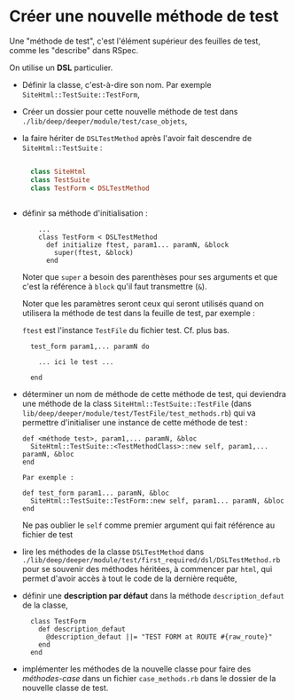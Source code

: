 # Créer une nouvelle méthode de test

Une "méthode de test", c'est l'élément supérieur des feuilles de test, comme les "describe" dans RSpec.

On utilise un **DSL** particulier.

* Définir la classe, c'est-à-dire son nom. Par exemple `SiteHtml::TestSuite::TestForm`,
* Créer un dossier pour cette nouvelle méthode de test dans `./lib/deep/deeper/module/test/case_objets`,
* la faire hériter de `DSLTestMethod` après l'avoir fait descendre de `SiteHtml::TestSuite` :

    ~~~ruby
    
      class SiteHtml
      class TestSuite
      class TestForm < DSLTestMethod
      
    ~~~
* définir sa méthode d'initialisation :

    
          ...
          class TestForm < DSLTestMethod
            def initialize ftest, param1... paramN, &block
              super(ftest, &block)
            end

    
    Noter que `super` a besoin des parenthèses pour ses arguments et que c'est la référence à `block` qu'il faut transmettre (`&`).
    
    Noter que les paramètres seront ceux qui seront utilisés quand on utilisera la méthode de test dans la feuille de test, par exemple :
    
    `ftest` est l'instance `TestFile` du fichier test. Cf. plus bas.
    
    
        test_form param1,... paramN do

          ... ici le test ...
  
        end
    

* déterminer un nom de méthode de cette méthode de test, qui deviendra une méthode de la class `SiteHtml::TestSuite::TestFile` (dans `lib/deep/deeper/module/test/TestFile/test_methods.rb`) qui va permettre d'initialiser une instance de cette méthode de test :

    
      def <méthode test>, param1,... paramN, &bloc
        SiteHtml::TestSuite::<TestMethodClass>::new self, param1,... paramN, &bloc
      end

      Par exemple :
      
      def test_form param1... paramN, &bloc
        SiteHtml::TestSuite::TestForm::new self, param1... paramN, &bloc
      end

  Ne pas oublier le `self` comme premier argument qui fait référence au fichier de test

* lire les méthodes de la classe `DSLTestMethod` dans `./lib/deep/deeper/module/test/first_required/dsl/DSLTestMethod.rb` pour se souvenir des méthodes héritées, à commencer par `html`, qui permet d'avoir accès à tout le code de la dernière requête,
* définir une **description par défaut** dans la méthode `description_defaut` de la classe,

        class TestForm
          def description_defaut
            @description_defaut ||= "TEST FORM at ROUTE #{raw_route}"
          end
        end
        
* implémenter les méthodes de la nouvelle classe pour faire des *méthodes-case* dans un fichier `case_methods.rb` dans le dossier de la nouvelle classe de test.
